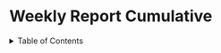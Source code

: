 # Weekly Report Cumulative

<details>
<summary>Table of Contents</summary>

- [Weekly Report Cumulative](#weekly-report-cumulative)
  - [Scope](#scope)
  - [Weekly Report - Week 1](#weekly-report---week-1)
    - [Overview](#overview)
    - [Goals](#goals)
    - [Key Accomplishments](#key-accomplishments)
    - [Next Week](#next-week)
    - [Meeting \& Collaborations](#meeting--collaborations)
    - [Other Notes](#other-notes)
  - [Weekly Report - Week 2](#weekly-report---week-2)
    - [Overview](#overview-1)
    - [Goals](#goals-1)
    - [Key Accomplishments](#key-accomplishments-1)
    - [Next Week](#next-week-1)
    - [Meeting \& Collaborations](#meeting--collaborations-1)
    - [Other Notes](#other-notes-1)
  - [Weekly Report - Week 3](#weekly-report---week-3)
    - [Overview](#overview-2)
    - [Goals](#goals-2)
    - [Key Accomplishments](#key-accomplishments-2)
    - [Next Week](#next-week-2)
    - [Other Notes](#other-notes-2)
  - [Weekly Report - Week 4](#weekly-report---week-4)
    - [Overview](#overview-3)
    - [Goals](#goals-3)
    - [Key Accomplishments](#key-accomplishments-3)
    - [Next Week](#next-week-3)
    - [Other Notes](#other-notes-3)
  - [Weekly Report - Week 5](#weekly-report---week-5)
    - [Overview](#overview-4)
    - [Goals](#goals-4)
    - [Key Accomplishments](#key-accomplishments-4)
    - [Next Week](#next-week-4)
    - [Other Notes](#other-notes-4)
  - [Weekly Report - Week 6](#weekly-report---week-6)
    - [Overview](#overview-5)
    - [Goals](#goals-5)
    - [Key Accomplishments](#key-accomplishments-5)
    - [Next Week](#next-week-5)
    - [Other Notes](#other-notes-5)
  - [Weekly Report - Week 7](#weekly-report---week-7)

<details>

## Scope
This document copies all the weekly reports in a single document, providing a quick overview of the project’s goals, key accomplishments and challenges.


## Weekly Report - Week 1

### Overview

The week began with the presentation of the 7-week project, which focuses on creating a serious game. We had a conversation with the teacher to understand the expectations and requirements for the project.

### Goals

1. **First Brainstorm on the Game and What to Produce as a Serious Game:**
   - The main goal was to create a serious game centered around climate change. All team members discussed the type of game we would make and the climate change mechanics to include.

2. **Finalize the Project Concept:**
   - We decided to develop a city-building game. The player will make decisions on how to build the city, affecting the carbon footprint and CO2 emissions, which in turn impacts the climate.

3. **Study Climate Change:**
   - To create a sustainable city-building game, we studied the various causes of climate change and selected the aspects we would adapt for our game.

4. **Learn Godot:**
   - Godot is the game engine we will use to develop the game. None of the team members had prior experience with Godot.

### Key Accomplishments

- ✅ Brainstormed and decided on the type of serious game to produce.
- ✅ Finalized the project concept overview.
- ✅ Began learning Godot.

### Next Week

1. Hold a final meeting to decide what we will implement in our game.
2. Start and complete the README document.
3. Search for templates to use for building the game.
4. Start implementing the game design user interface.
5. Start and complete the project charter.
6. Begin working on the functional specifications document.

### Meeting & Collaborations

We held a meeting on Wednesday where we concluded on creating a sustainable city-building game. Guillaume Deramchi, the Technical Writer, proposed the city-building idea on the first day of school, and we had a brief discussion with the teacher who agreed with our project. It was left to us to decide on the game's mechanics and overall design.

### Other Notes

To conclude, the week started with a lot of passion and many ideas. All team members are eager to develop an educational game, and I hope things will continue to progress smoothly.


## Weekly Report - Week 2

### Overview

The week began with task planning. We focused on understanding the concept of climate change, identifying the key mechanics for our game, and determining what we will teach players, as it is a serious game.

### Goals

1. **Final Brainstorm:**
   - Outline key mechanics and educational goals.

2. **README Document:**
   - Assigned to Jason Grosso. Includes project links and team member roles.

3. **Templates for the Game:**
   - Manech Laguens and Victor Leroy are finding templates to save time.

4. **Game Design User Interface:**
   - Implement the game environment with trees and roads as a prototype starting point.

5. **Project Charter:**
   - Describe project goals, objectives, and resource requirements.

6. **Functional Specification Document:**
   - Outline project scope(what is the project all about). Due November 22, 2024. Handled by Guillaume Deramchi.

### Key Accomplishments

- ✅ Final Brainstorm
- ✅ README Document
- ✅ Templates for the Game
- ✅ Project Charter

### Next Week

1. Complete the functional specification document.
2. Have at least a visual representation of our game implemented.
3. Start the technical specification document.
4. Begin implementing the game prototype.
5. Start implementing the basic core mechanics of the game.

### Meeting & Collaborations

Final meeting decided to focus on the impact of CO2 emissions and the carbon footprint of infrastructure and transportation in a city. The game will show how player decisions affect the city's ecosystem.

### Other Notes

The week was productive, but we didn't meet all requirements due to limited project time. We will complete everything next week with available time.


## Weekly Report - Week 3

### Overview

This week, our main objective was to start the game prototype, aiming to have a visual representation of the game environment and, if possible, the game logic. Additionally, we worked on completing, and starting some essential documents.


### Goals

1. **Technical Specification Document:**
   - Assigned to Lucas Aubard. Responsible for explaining how the game will be built in the technical document.

2. **Start the Game Prototype:**
   - Manech Laguens, Victor Leroy, and Lucas Aubard are in charge of creating the first version of the prototype.
     - **Game Design User Interface:** Implement the game environment with buildings, trees and roads.
     - **Game Main Loop:** Create an inventory where players can select and place different buildings, and roads in the environment to make up the city.

3. **Functional Specification Document:**
   - Submit the functional document. Due November 22, 2024. Handled by Guillaume DERAMCHI.

4. **Test Plan Document:**
   - Begin drafting the test plan document.


### Key Accomplishments

- ✅ Started the game prototype.
- ✅ Completed the Functional Specification Document.


### Next Week

1. Complete the technical specification document.
2. Conduct unit tests.
3. Continue implementing the basic core mechanics of the game.
4. Continue improving the game UI.
5. Start drafting the User Manual.
6. Begin the Test Plan Document.


### Other Notes

The week was moderately productive. While we didn't complete all our goals, we exceeded expectations on the tasks we did complete. This delay does not affect the project deadlines, and we are on track.


## Weekly Report - Week 4

### Overview

We had three hours of project time this week, which was not enough to complete all our tasks.

### Goals

1. **Submit Technical Specification Document:**
   - Assigned to Lucas Aubard. Responsible for submitting the technical document before the deadline.

2. **User Manual:**
   - Assigned to Jason Grosso. Responsible for creating a user-friendly game guidebook to explain how the game functions.

### Key Accomplishments

- ✅ Completed the Technical Specification Document.

### Next Week

1. Conduct unit tests to ensure the game is bug-free.
2. Continue implementing the basic core mechanics of the game.
3. Continue improving the game UI.

### Other Notes

The week was not productive due to a lack of project time. We need to work over the weekend to catch up and meet deadlines. We have critical tasks running out of their due date that must be completed as soon as possible to avoid delays and potential issues later.


## Weekly Report - Week 5

### Overview

This week was not as productive as expected, and time is running out.

### Goals

1. **Submit Test Plan Document:**
   - Submit the test plan document before the deadline. Assigned to: Habi CAILLEAU.

2. **Refine Game Features Based on Feedback:**
   - For the next two weeks, gather feedback from testers and make improvements based on their input.

3. **Game Balancing:**
   - Over the next two weeks, starting from this week, work on balancing the game mechanics.

4. **Game Optimization:**
   - Over the next two weeks, starting from this week, focus on optimizing game performance.

### Key Accomplishments

- ✅ Completed and submitted the Test Plan Document.

### Next Week

1. Finalize all game features and deliver the product.
2. Continue refining game features based on feedback.
3. Complete game balancing.
4. Complete User Manual.

### Other Notes

The week was less productive due to time constraints and a lack of engagement with the project. To address this, we have decided to adjust our initial goals and focus on delivering an MVP (Minimum Viable Product) as the final product. This is necessary given the remaining time for this project.


## Weekly Report - Week 6

### Overview

The week went very well, with all team members engaged in their assigned tasks to deliver an MVP (Minimum Viable Product).

### Goals

1. **Submit User Manual:**
   - Submit the document that clearly outlines the functionality of the game (guide book). Assigned to: Jason GROSSO.

2. **Game Balancing:**
   - Over the next two weeks, starting from this week, work on balancing the game mechanics.

3. **Game Optimization:**
   - Ensure the Minimum Viable Product functionality is working well and has been revised for error checking.

4. **Submit the MVP (Minimum Viable Product):**
   - At the end of the week (Friday, 13 DEC), at 4:50 PM, submit the MVP product.

### Key Accomplishments

- ✅ User Manual
- ✅ Game Balancing
- ✅ Game Optimization
- ✅ MVP

### Next Week

Rehearse and prepare for the final Oral Exam Project Presentation.

### Other Notes

Throughout the project, we had difficulties, mostly at the beginning. However, with feedback and more engagement, we worked hard over the last two weeks to deliver at least an MVP.


## Weekly Report - Week 7